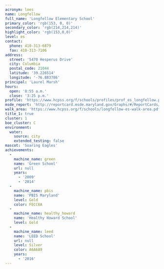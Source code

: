 ```yaml
---
acronym: loes
name: Longfellow
full_name: 'Longfellow Elementary School'
primary_color: 'rgb(153, 0, 0)'
secondary_color: 'rgb(214,214,214)'
highlight_color: 'rgb(153,0,0)'
level: es
contact:
  phone: 410-313-6879
  fax: 410-313-7106
address:
  street: '5470 Hesperus Drive'
  city: Columbia
  postal_code: 21044
  latitude: '39.226514'
  longitude: '-76.883786'
principal: 'Laurel Marsh'
hours:
  open: '8:55 a.m.'
  close: '3:25 p.m.'
profile: 'https://www.hcpss.org/f/schools/profiles/prof_es_longfellow.pdf'
msde_report: 'http://reportcard.msde.maryland.gov/Graphs/#/ReportCards/ReportCardSchool/1//1/13/0514/'
walk_area: 'https://www.hcpss.org/f/schools/longfellow-es-walk-area.pdf'
title_1: true
cluster: 1
boe_cluster: C
environment:
  water:
    source: city
    extended_testing: false
mascot: 'Soaring Eagles'
achievements:
  -
    machine_name: green
    name: 'Green School'
    url: null
    years:
      - '2009'
      - '2014'
  -
    machine_name: pbis
    name: 'PBIS Maryland'
    level: Gold
    color: FECC6A
  -
    machine_name: healthy_howard
    name: 'Healthy Howard School'
    level: Gold
  -
    machine_name: leed
    name: 'LEED School'
    url: null
    level: Silver
    color: A6A6A9
    years:
      - '2016'
---
```

